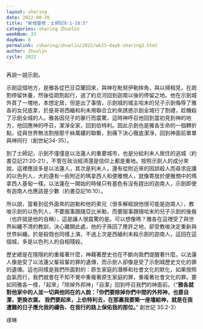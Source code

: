```yaml
---
layout: sharing
date: 2022-08-20
title: "新增靈修：士師記9:1-10:5"
categories: sharing Zhuolin
weekNum: 33
dayNum: 6
permalink: /sharing/zhuolin/2022/wk33-day6-sharing2.html
author: Zhuolin
cycle: 2022
---  
```


再說一說示劍。

示劍這個地方，是雅各從巴旦亞蘭回來，與神在毗努伊勒摔角，與以掃相見，在疏割停留休養，然後從疏割起行，過了約旦河回到迦南以後的停留之地。他在示劍城外買了一塊地，本想定居，但是出了事情，示劍城的城主哈末的兒子示劍侮辱了雅各的女兒底拿，於是哥哥西緬和利未用聯合立約來誘惑示劍全城行了割禮，趁機殺了示劍全城的人。雅各因兒子的暴行而震驚，這時神呼召他回到當初見到神的地方，他回應神的呼召，潔淨全家，回到伯特利。因此示劍也是雅各生命的一個轉折點，從與世界無法割捨那千絲萬縷的聯繫，到痛下決心徹底潔淨，回到神面前單單與神同行（創世紀34-35）。

到了士師記，示劍不僅僅是以法蓮人的重要城市，也是分給利未人居住的逃城（約書亞記21:20-21），不管在政治經濟還是信仰上都是重地。按照示劍人的成分來說，這裡應該多是以法蓮人，其次是利未人，還有從附近來的因誤殺人而尋求庇護的以色列人，大約還有一些附近的瑪拿西人和便雅憫人，就像寄居於便雅憫中的瑪拿西人基甸一樣。以法蓮在一開始的時候只有基色有沒有趕出的迦南人，示劍即使有迦南人也應該是少數（約書亞記16:10）。

所以說，當看到從外面來的迦勒和他的弟兄（很多解經說他很可能是迦南人），教唆示劍的以色列人，不要服事跟隨亞比米勒，而要服事跟隨哈末的兒子示劍的後裔（也許就是他的自稱），這是讓人很震驚的是。可以想像嗎？雅各在這裡受了與世界糾纏不清的教訓，決心離開此處，他的子孫回了應許之地，卻受教唆決定重新與世界糾纏。於是殺戮也同樣上演，不過上次是西緬利未殺示劍的迦南人，這回在這個城，多是以色列人的自相殘殺。

歷史總是在隱隱約約重複著什麼，神藉著歷史也在不斷向我們提醒著什麼。以法蓮人像是受了以法蓮父輩祖輩的罪的遺傳，而示劍人卻像是受了示劍城歷史文化的罪的遺傳。這也同樣是我們所面對的：原生家庭的潛移和社會文化的默化，如果按照血氣而行，我們就會在不知不覺中重複著原生家庭的罪，重複著社會文化的罪。要如同雅各一樣，「起來」「除掉外邦神」「自潔」回到呼召我們的神面前。（“**雅各就對他家中的人並一切與他同在的人說：「你們要除掉你們中間的外邦神，也要自潔，更換衣裳。 我們要起來，上伯特利去，在那裏我要築一座壇給神，就是在我遭難的日子應允我的禱告、在我行的路上保佑我的那位。**” 創世記‬ ‭35:2-3‬）

琢琳
